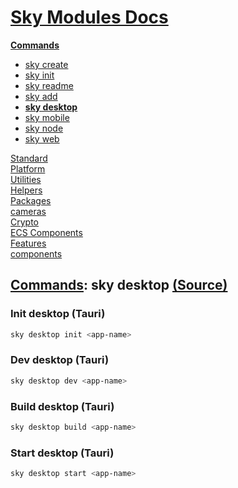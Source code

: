 <!--- This sky desktop was auto-generated using "pnpm exec sky readme" --> 

# [Sky Modules Docs](../../../README.md)

**[Commands](..%2F..%2F..%2Fcommands%2FREADME.md)**   
* [sky create](..%2F..%2F..%2Fcommands%2Fdocs%2Fsky-create-project%2FREADME.md)
* [sky init](..%2F..%2F..%2Fcommands%2Fdocs%2Fsky-init%2FREADME.md)
* [sky readme](..%2F..%2F..%2Fcommands%2Fdocs%2Fsky-readme%2FREADME.md)
* [sky add](..%2F..%2F..%2Fcommands%2Fdocs%2Fsky-add%2FREADME.md)
* **[sky desktop](..%2F..%2F..%2Fcommands%2Fdocs%2Fsky-desktop%2FREADME.md)**
* [sky mobile](..%2F..%2F..%2Fcommands%2Fdocs%2Fsky-mobile%2FREADME.md)
* [sky node](..%2F..%2F..%2Fcommands%2Fdocs%2Fsky-node%2FREADME.md)
* [sky web](..%2F..%2F..%2Fcommands%2Fdocs%2Fsky-web%2FREADME.md)
  
[Standard](..%2F..%2F..%2Fstandard%2FREADME.md)   
[Platform](..%2F..%2F..%2Fplatform%2FREADME.md)   
[Utilities](..%2F..%2F..%2Futilities%2FREADME.md)   
[Helpers](..%2F..%2F..%2Fhelpers%2FREADME.md)   
[Packages](..%2F..%2F..%2Fpkgs%2FREADME.md)   
[cameras](..%2F..%2F..%2Fcameras%2FREADME.md)   
[Crypto](..%2F..%2F..%2Fcrypto%2FREADME.md)   
[ECS Components](..%2F..%2F..%2Fecs%2FREADME.md)   
[Features](..%2F..%2F..%2Ffeatures%2FREADME.md)   
[components](..%2F..%2F..%2Freact%2Fcomponents%2FREADME.md)   

## [Commands](..%2F..%2F..%2Fcommands%2FREADME.md): sky desktop [(Source)](..%2F..%2F..%2Fcommands%2Fdocs%2Fsky-desktop%2F)

  
### Init desktop (Tauri)

```sh
sky desktop init <app-name>

```

### Dev desktop (Tauri)

```sh
sky desktop dev <app-name>

```

### Build desktop (Tauri)

```sh
sky desktop build <app-name>

```

### Start desktop (Tauri)

```sh
sky desktop start <app-name>

```